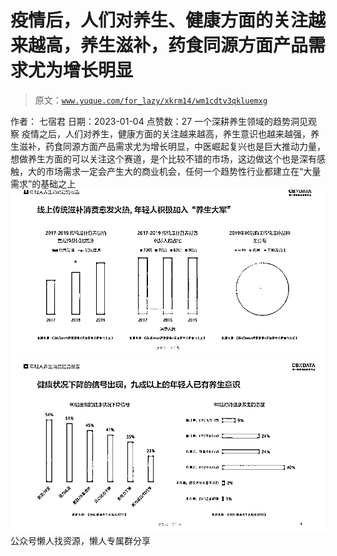 # 疫情后，人们对养生、健康方面的关注越来越高，养生滋补，药食同源方面产品需求尤为增长明显

> 原文：[`www.yuque.com/for_lazy/xkrm14/wm1cdtv3qkluemxg`](https://www.yuque.com/for_lazy/xkrm14/wm1cdtv3qkluemxg)

<ne-p id="ucc2627a6" data-lake-id="ucc2627a6"><ne-text id="ufa4b9380">作者： 七宿君</ne-text></ne-p> <ne-p id="ub5ad996a" data-lake-id="ub5ad996a"><ne-text id="ua6d3bb5d">日期：2023-01-04</ne-text></ne-p> <ne-p id="u0bf1b0d4" data-lake-id="u0bf1b0d4"><ne-text id="uc2c4e3fe">点赞数：</ne-text><ne-text id="u356387a1" ne-bold="true">27</ne-text></ne-p> <ne-hole id="u05f79b0a" data-lake-id="u05f79b0a"><ne-card data-card-name="hr" data-card-type="block" id="GJgwm" data-event-boundary="card"><ne-p id="u668e4f6b" data-lake-id="u668e4f6b"><ne-text id="ua97f02b3">一个深耕养生领域的趋势洞见观察</ne-text> <ne-text id="uf913c4ff">疫情之后，人们对养生，健康方面的关注越来越高，养生意识也越来越强，养生滋补，药食同源方面产品需求尤为增长明显，中医崛起复兴也是巨大推动力量，想做养生方面的可以关注这个赛道，是个比较不错的市场，这边做这个也是深有感触，大的市场需求一定会产生大的商业机会，任何一个趋势性行业都建立在“大量需求”的基础之上</ne-text></ne-p> <ne-p id="u8b34d3af" data-lake-id="u8b34d3af"><ne-card data-card-name="image" data-card-type="inline" id="GieBT" data-event-boundary="card">![](img/bda460081f5d76a2c38c7f1925ec59ad.png)</ne-card></ne-p> <ne-p id="u5d1a5c8a" data-lake-id="u5d1a5c8a"><ne-card data-card-name="image" data-card-type="inline" id="N8wNO" data-event-boundary="card">![](img/04ebc0ff974649c44dfa1b9fbc631c40.png)</ne-card></ne-p> <ne-hole id="u02041452" data-lake-id="u02041452"><ne-card data-card-name="hr" data-card-type="block" id="TYZeH" data-event-boundary="card"><ne-p id="u284e580f" data-lake-id="u284e580f"><ne-text id="u3b12702b">公众号懒人找资源，懒人专属群分享</ne-text></ne-p></ne-card></ne-hole></ne-card></ne-hole>